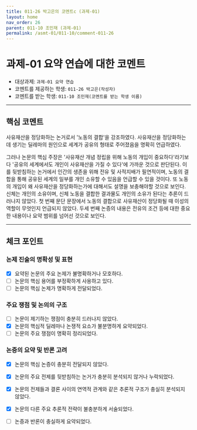 ```yaml
---
title: 011-26 박고은의 코멘트c (과제-01) 
layout: home
nav_order: 26
parent: 011-10 조민재 (과제-01)
permalink: /asmt-01/011-10/comment-011-26
---
```


# 과제-01 요약 연습에 대한 코멘트

- 대상과제: `과제-01 요약 연습`
- 코멘트를 제공하는 학생: `011-26 박고은(작성자)` 
- 코멘트를 받는 학생: `011-10 조민재(코멘트를 받는 학생 이름)` 

---

## 핵심 코멘트

사유재산을 정당화하는 논거로서 '노동의 결합'을 강조하였다. 사유재산을 정당화하는 데 생기는 딜레마의 원인으로 세계가 공유의 형태로 주어졌음을 명확히 언급하였다.

그러나 논문의 핵심 주장은 '사유재산 개념 정립을 위해 노동의 개입이 중요하다'라기보다 '공유의 세계에서도 개인이 사유재산을 가질 수 있다'에 가까운 것으로 판단된다. 이를 뒷받침하는 논거에서 인간의 생존을 위해 전유 및 사적지배가 필연적이며, 노동의 결합을 통해 공유된 세계의 일부를 개인 소유할 수 있음을 언급할 수 있을 것이다. 또 노동의 개입이 왜 사유재산을 정당화하는가에 대해서도 설명을 보충해야할 것으로 보인다. 신체는 개인의 소유이며, 신체 노동을 결합한 결과물도 개인의 소유가 된다는 추론이 드러나지 않았다. 첫 번째 문단 문장에서 노동의 결합으로 사유재산이 정당화될 때 이성의 역할이 무엇인지 언급되지 않았다. 두세 번째 논증의 내용은 전유의 조건 등에 대한 중요한 내용이나 요약 범위를 넘어선 것으로 보인다.

---

## 체크 포인트

### 논제 진술의 명확성 및 표현  
- [x] 요약된 논문의 주요 논제가 불명확하거나 모호하다.  
- [ ] 논문의 핵심 용어를 부정확하게 사용하고 있다.  
- [ ] 논문의 핵심 논제가 명확하게 전달되었다.  

### 주요 쟁점 및 논의의 구조  
- [ ] 논문이 제기하는 쟁점이 충분히 드러나지 않았다.  
- [x] 논문의 핵심적 딜레마나 논쟁적 요소가 불분명하게 요약되었다.  
- [ ] 논문의 주요 쟁점이 명확히 정리되었다.  

### 논증의 요약 및 반론 고려  
- [x] 논문의 핵심 논증이 충분히 전달되지 않았다.  
- [x] 논문의 주요 전제를 뒷받침하는 논거가 충분히 분석되지 않거나 누락되었다.  
- [x] 논문의 전제들과 결론 사이의 연역적 관계와 같은 추론적 구조가 충실히 분석되지 않았다.  
- [x] 논문의 다른 주요 추론적 전략이 불충분하게 서술되었다.
- [ ] 논증과 반론이 충실하게 요약되었다. 


